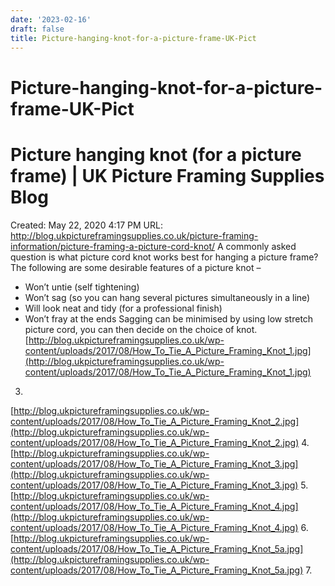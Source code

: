 ```yaml
---
date: '2023-02-16'
draft: false
title: Picture-hanging-knot-for-a-picture-frame-UK-Pict
---
```


# Picture-hanging-knot-for-a-picture-frame-UK-Pict

# Picture hanging knot (for a picture frame) | UK Picture Framing Supplies Blog
Created: May 22, 2020 4:17 PM
URL: http://blog.ukpictureframingsupplies.co.uk/picture-framing-information/picture-framing-a-picture-cord-knot/
A commonly asked question is what picture cord knot works best for hanging a picture frame?
The following are some desirable features of a picture knot –
- Won’t untie (self tightening)
- Won’t sag (so you can hang several pictures simultaneously in a line)
- Will look neat and tidy (for a professional finish)
- Won’t fray at the ends
Sagging can be minimised by using low stretch picture cord, you can then decide on the choice of knot.
[http://blog.ukpictureframingsupplies.co.uk/wp-content/uploads/2017/08/How_To_Tie_A_Picture_Framing_Knot_1.jpg](http://blog.ukpictureframingsupplies.co.uk/wp-content/uploads/2017/08/How_To_Tie_A_Picture_Framing_Knot_1.jpg)
3.
[http://blog.ukpictureframingsupplies.co.uk/wp-content/uploads/2017/08/How_To_Tie_A_Picture_Framing_Knot_2.jpg](http://blog.ukpictureframingsupplies.co.uk/wp-content/uploads/2017/08/How_To_Tie_A_Picture_Framing_Knot_2.jpg)
4.
[http://blog.ukpictureframingsupplies.co.uk/wp-content/uploads/2017/08/How_To_Tie_A_Picture_Framing_Knot_3.jpg](http://blog.ukpictureframingsupplies.co.uk/wp-content/uploads/2017/08/How_To_Tie_A_Picture_Framing_Knot_3.jpg)
5.
[http://blog.ukpictureframingsupplies.co.uk/wp-content/uploads/2017/08/How_To_Tie_A_Picture_Framing_Knot_4.jpg](http://blog.ukpictureframingsupplies.co.uk/wp-content/uploads/2017/08/How_To_Tie_A_Picture_Framing_Knot_4.jpg)
6.
[http://blog.ukpictureframingsupplies.co.uk/wp-content/uploads/2017/08/How_To_Tie_A_Picture_Framing_Knot_5a.jpg](http://blog.ukpictureframingsupplies.co.uk/wp-content/uploads/2017/08/How_To_Tie_A_Picture_Framing_Knot_5a.jpg)
7.
